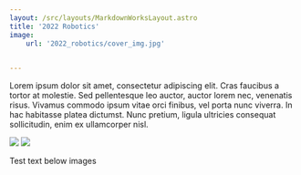 ```yaml
---
layout: /src/layouts/MarkdownWorksLayout.astro
title: '2022 Robotics'
image:
    url: '2022_robotics/cover_img.jpg'
 

---
```


Lorem ipsum dolor sit amet, consectetur adipiscing elit. Cras faucibus a tortor at molestie. Sed pellentesque leo auctor, auctor lorem nec, venenatis risus. Vivamus commodo ipsum vitae orci finibus, vel porta nunc viverra. In hac habitasse platea dictumst. Nunc pretium, ligula ultricies consequat sollicitudin, enim ex ullamcorper nisl.

<div class="markdown_img_container">
<img class="markdown_image" src="/2023_robotics/cover_img.webp">
<img class="markdown_image" src="/2022_robotics/cover_img.webp">
</div>

Test text below images